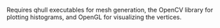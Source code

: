 Requires qhull executables for mesh generation, the OpenCV library for plotting histograms, and OpenGL for visualizing the vertices.
